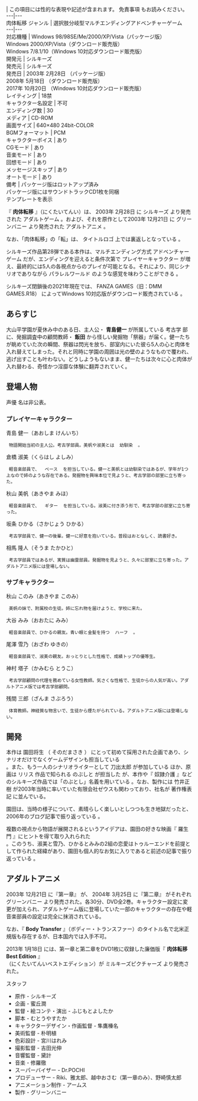 |  この項目には性的な表現や記述が含まれます。  免責事項  もお読みください。  
---|---  
肉体転移  ジャンル  |  選択肢分岐型マルチエンディングアドベンチャーゲーム   
---|---  
対応機種  |  Windows 98/98SE/Me/2000/XP/Vista（パッケージ版）   
Windows 2000/XP/Vista（ダウンロード販売版）  
Windows 7/8.1/10（Windows 10対応ダウンロード販売版）  
開発元  |  シルキーズ   
発売元  |  シルキーズ   
発売日  |  2003年  2月28日  （パッケージ版）   
2008年  5月18日  （ダウンロード販売版）  
2017年  10月20日  （Windows 10対応ダウンロード販売版）  
レイティング  |  18禁   
キャラクター名設定  |  不可   
エンディング数  |  30   
メディア  |  CD-ROM   
画面サイズ  |  640×480 24bit-COLOR   
BGMフォーマット  |  PCM   
キャラクターボイス  |  あり   
CGモード  |  あり   
音楽モード  |  あり   
回想モード  |  あり   
メッセージスキップ  |  あり   
オートモード  |  あり   
備考  |  パッケージ版はロットアップ済み   
パッケージ版にはサウンドトラックCD1枚を同梱  
テンプレートを表示  
  
『 **肉体転移** 』（にくたいてんい）は、  2003年  2月28日  に  シルキーズ  より発売された  アダルトゲーム
。および、それを原作として2003年  12月21日  に  グリーンバニー  より発売された  アダルトアニメ  。

なお、「肉体転移」の「転」は、  タイトルロゴ  上では裏返しとなっている    。

シルキーズ作品第28弾である本作は、マルチエンディング方式  アドベンチャーゲーム  だが、エンディングを迎えると条件次第で  プレイヤーキャラクター
が増え、最終的には5人の各視点からのプレイが可能となる。それにより、同じシナリオでありながら  パラレルワールド  のような感覚を味わうことができる
  。

シルキーズ閉鎖後の2021年現在では、  FANZA GAMES（旧：DMM GAMES.R18）  によってWindows
10対応版がダウンロード販売されている    。

##  あらすじ  

大山平学園が夏休み中のある日、主人公・ **青島健一** が所属している  考古学  部に、発掘調査中の顧問教師・ **飯田**
から怪しい発掘物「祭器」が届く。健一たちが眺めていた次の瞬間、祭器は閃光を放ち、部室内にいた彼ら5人の心と肉体を入れ替えてしまった。それと同時に学園の周囲は光の壁のようなもので覆われ、逃げ出すことも叶わない。どうしようもないまま、健一たちは次々に心と肉体が入れ替わる、奇怪かつ淫靡な体験に翻弄されていく。

##  登場人物  

声優  名は非公表。

###  プレイヤーキャラクター  

青島 健一（あおしま けんいち）  

     物語開始当初の主人公。考古学部員。美帆や淑美とは  幼馴染  。 
倉橋 淑美（くらはし よしみ）  

     軽音楽部員で、  ベース  を担当している。健一と美帆とは幼馴染ではあるが、学年が1つ上なので姉のような存在である。発掘物を興味本位で見ようと、考古学部の部室に立ち寄った。 
秋山 美帆（あきやま みほ）  

     軽音楽部員で、  ギター  を担当している。淑美に付き添う形で、考古学部の部室に立ち寄った。 
坂条 ひかる（さかじょう ひかる）  

     考古学部員で、健一の後輩。健一に好意を抱いている。普段はおとなしく、読書好き。 
相馬 隆人（そうま たかひと）  

     考古学部員ではあるが、実質は幽霊部員。発掘物を見ようと、久々に部室に立ち寄った。アダルトアニメ版には登場しない。 

###  サブキャラクター  

秋山 このみ（あきやま このみ）  

     美帆の妹で、附属校の生徒。姉に忘れ物を届けようと、学校に来た。 
大谷 みみ（おおたに みみ）  

     軽音楽部員で、ひかるの親友。青い眼と金髪を持つ  ハーフ  。 
尾澤 雪乃（おざわ ゆきの）  

     軽音楽部員で、淑美の親友。おっとりとした性格で、成績トップの優等生。 
神村 塔子（かみむら とうこ）  

     考古学部顧問の代理を務めている女性教師。気さくな性格で、生徒からの人気が高い。アダルトアニメ版では考古学部顧問。 
残間 三郎（ざんま さぶろう）  

     体育教師。神経質な物言いで、生徒から煙たがられている。アダルトアニメ版には登場しない。 

##  開発  

本作は  園田将生  （  そのだまさき  ）  にとって初めて採用された企画であり、シナリオだけでなくゲームデザインも担当している  
。また、もう一人のシナリオライターとして  刀出太郎  が参加している    ほか、原画は  リリス  作品で知られる  のぶしと  が担当した
  が、本作や『  奴隷介護  』などのシルキーズ作品では「のぶとし」名義を用いている      。なお、製作には  竹井正樹
が2003年当時に率いていた有限会社ゼウスも関わっており、社名が  著作権表記  に並んでいる。

園田は、当時の様子について、素晴らしく楽しいとしつつも生き地獄だったと、2006年のブログ記事で振り返っている    。

複数の視点から物語が展開されるというアイデアは、園田の好きな映画『  羅生門  』にヒントを得て取り入れられた  
。このうち、淑美と雪乃、ひかるとみみの2組の恋愛はトゥルーエンドを前提として作られた経緯があり、園田も個人的なお気に入りであると前述の記事で振り返っている
  。

##  アダルトアニメ  

2003年  12月21日  に『第一章』    が、  2004年  3月25日  に『第二章』    がそれぞれ  グリーンバニー
より発売された。各30分、DVD全2巻。キャラクター設定に変更が加えられ、アダルトゲーム版に登場していた一部のキャラクターの存在や軽音楽部員の設定は完全に抹消されている。

なお、『 **Body Transfer** 』（ボディー・トランスファー）のタイトル名で北米正規版も存在するが、日本国内では入手不可。

2013年  1月18日  には、第一章と第二章をDVD1枚に収録した廉価版『 **肉体転移 Best Edition** 』  
（にくたいてんいベストエディション）が  ミルキーズピクチャーズ  より発売された。

スタッフ

    

  * 原作 - シルキーズ 
  * 企画 - 蜜丘潤 
  * 監督・絵コンテ・演出 -  ふじもとよしたか 
  * 脚本 - むとうやすたか 
  * キャラクターデザイン・作画監督 - 隼鷹榛名 
  * 美術監督 - 朴明植 
  * 色彩設計 - 宮川はれみ 
  * 撮影監督 - 吉田光伸 
  * 音響監督 - 黛計 
  * 音楽 -  修羅徹 
  * スーパーバイザー - Dr.POCHI 
  * プロデューサー - Riki、雅太郎、越中おさむ（第一章のみ）、野崎慎太郎 
  * アニメーション制作 -  アームス 
  * 製作 -  グリーンバニー 

